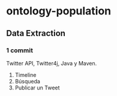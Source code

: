 # ontology-population

## Data Extraction 
### 1 commit

Twitter API, Twitter4j, Java y Maven.

1. Timeline
2. Búsqueda
3. Publicar un Tweet

